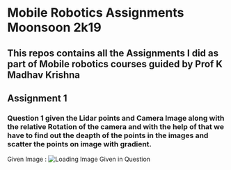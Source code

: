 # Mobile Robotics Assignments Moonsoon 2k19

## This repos contains all the Assignments I did as part of Mobile robotics courses guided by Prof K Madhav Krishna

## Assignment 1

### Question 1 given the Lidar points and Camera Image along with the relative Rotation of the camera and with the help of that we have to find out the deapth of the points in the images and scatter the points on image with gradient.

Given Image :
![Loading Image Given in Question](./q1/image.png)
